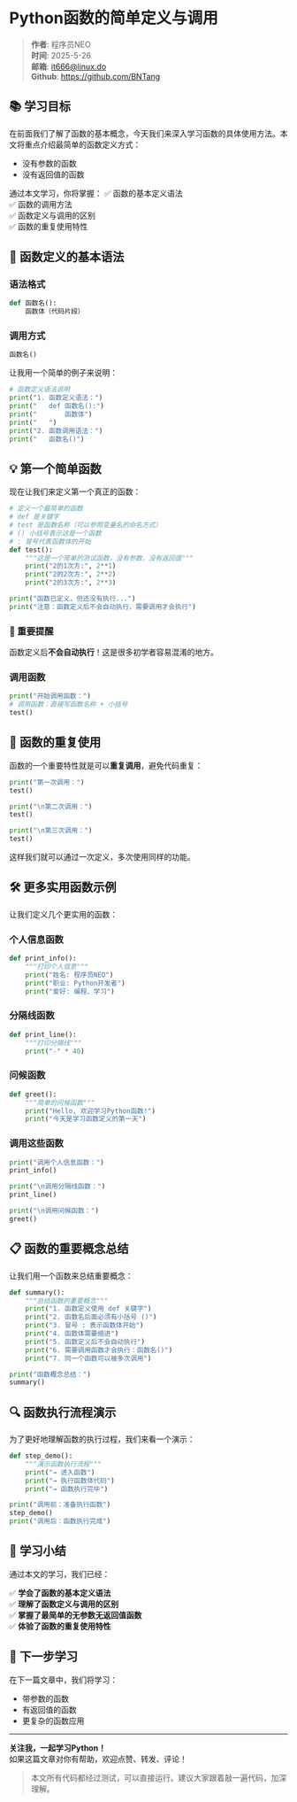 # Python函数的简单定义与调用

> **作者**: 程序员NEO  
> **时间**: 2025-5-26  
> **邮箱**: it666@linux.do  
> **Github**: https://github.com/BNTang

## 📚 学习目标

在前面我们了解了函数的基本概念，今天我们来深入学习函数的具体使用方法。本文将重点介绍最简单的函数定义方式：
- 没有参数的函数
- 没有返回值的函数

通过本文学习，你将掌握：
✅ 函数的基本定义语法  
✅ 函数的调用方法  
✅ 函数定义与调用的区别  
✅ 函数的重复使用特性  

## 🔧 函数定义的基本语法

### 语法格式
```python
def 函数名():
    函数体（代码片段）
```

### 调用方式
```python
函数名()
```

让我用一个简单的例子来说明：

```python
# 函数定义语法说明
print("1. 函数定义语法：")
print("   def 函数名():")
print("       函数体")
print("   ")
print("2. 函数调用语法：")
print("   函数名()")
```

## 💡 第一个简单函数

现在让我们来定义第一个真正的函数：

```python
# 定义一个最简单的函数
# def 是关键字
# test 是函数名称（可以参照变量名的命名方式）
# () 小括号表示这是一个函数
# : 冒号代表函数体的开始
def test():
    """这是一个简单的测试函数，没有参数，没有返回值"""
    print("2的1次方:", 2**1)
    print("2的2次方:", 2**2) 
    print("2的3次方:", 2**3)

print("函数已定义，但还没有执行...")
print("注意：函数定义后不会自动执行，需要调用才会执行")
```

### 🎯 重要提醒
函数定义后**不会自动执行**！这是很多初学者容易混淆的地方。

### 调用函数
```python
print("开始调用函数：")
# 调用函数：直接写函数名称 + 小括号
test()
```

## 🔄 函数的重复使用

函数的一个重要特性就是可以**重复调用**，避免代码重复：

```python
print("第一次调用：")
test()

print("\n第二次调用：")
test()

print("\n第三次调用：")
test()
```

这样我们就可以通过一次定义，多次使用同样的功能。

## 🛠️ 更多实用函数示例

让我们定义几个更实用的函数：

### 个人信息函数
```python
def print_info():
    """打印个人信息"""
    print("姓名: 程序员NEO")
    print("职业: Python开发者")
    print("爱好: 编程、学习")
```

### 分隔线函数
```python
def print_line():
    """打印分隔线"""
    print("-" * 40)
```

### 问候函数
```python
def greet():
    """简单的问候函数"""
    print("Hello, 欢迎学习Python函数!")
    print("今天是学习函数定义的第一天")
```

### 调用这些函数
```python
print("调用个人信息函数：")
print_info()

print("\n调用分隔线函数：")
print_line()

print("\n调用问候函数：")
greet()
```

## 📋 函数的重要概念总结

让我们用一个函数来总结重要概念：

```python
def summary():
    """总结函数的重要概念"""
    print("1. 函数定义使用 def 关键字")
    print("2. 函数名后面必须有小括号 ()")
    print("3. 冒号 : 表示函数体开始")
    print("4. 函数体需要缩进")
    print("5. 函数定义后不会自动执行")
    print("6. 需要调用函数才会执行：函数名()")
    print("7. 同一个函数可以被多次调用")

print("函数概念总结：")
summary()
```

## 🔍 函数执行流程演示

为了更好地理解函数的执行过程，我们来看一个演示：

```python
def step_demo():
    """演示函数执行流程"""
    print("→ 进入函数")
    print("→ 执行函数体代码")
    print("→ 函数执行完毕")

print("调用前：准备执行函数")
step_demo()
print("调用后：函数执行完成")
```

## 🎉 学习小结

通过本文的学习，我们已经：

✅ **学会了函数的基本定义语法**  
✅ **理解了函数定义与调用的区别**  
✅ **掌握了最简单的无参数无返回值函数**  
✅ **体验了函数的重复使用特性**  

## 🚀 下一步学习

在下一篇文章中，我们将学习：
- 带参数的函数
- 有返回值的函数
- 更复杂的函数应用

---

**关注我，一起学习Python！**  
如果这篇文章对你有帮助，欢迎点赞、转发、评论！

> 本文所有代码都经过测试，可以直接运行。建议大家跟着敲一遍代码，加深理解。
